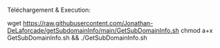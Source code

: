 Téléchargement & Execution:

wget https://raw.githubusercontent.com/Jonathan-DeLaforcade/getSubdomainInfo/main/GetSubDomainInfo.sh
chmod a+x GetSubDomainInfo.sh && ./GetSubDomainInfo.sh
